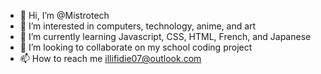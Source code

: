 - 👋 Hi, I’m @Mistrotech
- 👀 I’m interested in computers, technology, anime, and art
- 🌱 I’m currently learning Javascript, CSS, HTML, French, and Japanese
- 💞️ I’m looking to collaborate on my school coding project
- 📫 How to reach me illifidie07@outlook.com

<!---
Mistrotech/Mistrotech is a ✨ special ✨ repository because its `README.md` (this file) appears on your GitHub profile.
You can click the Preview link to take a look at your changes.
--->
